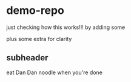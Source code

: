 # demo-repo

just checking how this works!!!
by adding some 

plus some extra for clarity

## subheader

eat Dan Dan noodle when you're done